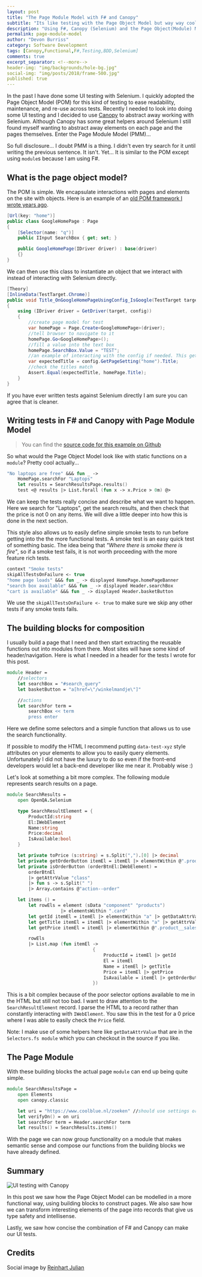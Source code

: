 ```yaml
---
layout: post
title: "The Page Module Model with F# and Canopy"
subtitle: "Its like testing with the Page Object Model but way way cooler"
description: "Using F#, Canopy (Selenium) and the Page Object(Module) Model to test UIs in a way that makes tests readable and easy to maintain"
permalink: page-module-model
author: "Devon Burriss"
category: Software Development
tags: [Canopy,Functional,F#,Testing,BDD,Selenium]
comments: true
excerpt_separator: <!--more-->
header-img: "img/backgrounds/hole-bg.jpg"
social-img: "img/posts/2018/frame-500.jpg"
published: true
---
```

In the past I have done some UI testing with Selenium. I quickly adopted the Page Object Model (POM) for this kind of testing to ease readability, maintenance, and re-use across tests. Recently I needed to look into doing some UI testing and I decided to use [Canopy](https://lefthandedgoat.github.io/canopy/) to abstract away working with Selenium. Although Canopy has some great helpers around Selenium I still found myself wanting to abstract away elements on each page and the pages themselves. Enter the Page Module Model (PMM)...
<!--more-->
So full disclosure... I doubt PMM is a thing. I didn't even try search for it until writing the previous sentence. It isn't. Yet... It is similar to the POM except using `module`s because I am using F#.

## What is the page object model?

The POM is simple. We encapsulate interactions with pages and elements on the site with objects. Here is an example of an [old POM framework I wrote years ago](https://github.com/dburriss/UiMatic).

```csharp
[Url(key: "home")]
public class GoogleHomePage : Page
{
    [Selector(name: "q")]
    public IInput SearchBox { get; set; }

    public GoogleHomePage(IDriver driver) : base(driver)
    {}
}
```

We can then use this class to instantiate an object that we interact with instead of interacting with Selenium directly.

```csharp
[Theory]
[InlineData(TestTarget.Chrome)]
public void Title_OnGoogleHomePageUsingConfig_IsGoogle(TestTarget target)
{
    using (IDriver driver = GetDriver(target, config))
    {
        //create page model for test
        var homePage = Page.Create<GoogleHomePage>(driver);
        //tell browser to navigate to it
        homePage.Go<GoogleHomePage>();
        //fill a value into the text box
        homePage.SearchBox.Value = "TEST";
        //an example of interacting with the config if needed. This gets expected title from config. 
        var expectedTitle = config.GetPageSetting("home").Title;
        //check the titles match
        Assert.Equal(expectedTitle, homePage.Title);
    }
}
```

If you have ever written tests against Selenium directly I am sure you can agree that is cleaner.

## Writing tests in F# and Canopy with Page Module Model

> You can find the [source code for this example on Github](https://github.com/dburriss/PageModuleModelExample)

So what would the Page Object Model look like with static functions on a `module`? Pretty cool actually...

```fsharp
"No laptops are free" &&& fun _ ->
    HomePage.searchFor "Laptops"
    let results = SearchResultsPage.results()
    test <@ results |> List.forall (fun x -> x.Price > 0m) @>
```

We can keep the tests really concise and describe what we want to happen. Here we search for "Laptops", get the search results, and then check that the price is not 0 on any items. We will dive a little deeper into how this is done in the next section.

This style also allows us to easily define simple smoke tests to run before getting into the the more functional tests. A smoke test is an easy quick test of something basic. The idea being that *"Where there is smoke there is fire"*, so if a smoke test fails, it is not worth proceeding with the more feature rich tests.

```fsharp
context "Smoke tests"
skipAllTestsOnFailure <- true
"home page loads" &&& fun _ -> displayed HomePage.homePageBanner
"search box available" &&& fun _ -> displayed Header.searchBox
"cart is available" &&& fun _ -> displayed Header.basketButton
```

We use the `skipAllTestsOnFailure <- true` to make sure we skip any other tests if any smoke tests fails.

## The building blocks for composition

I usually build a page that I need and then start extracting the reusable functions out into modules from there. Most sites will have some kind of header/navigation. Here is what I needed in a header for the tests I wrote for this post.

```fsharp
module Header =
    //selectors
    let searchBox = "#search_query"
    let basketButton = "a[href=\"/winkelmandje\"]"

    //actions
    let searchFor term =
        searchBox << term
        press enter
```

Here we define some selectors and a simple function that allows us to use the search functionality.

If possible to modify the HTML I recommend putting `data-test-xyz` style attributes on your elements to allow you to easily query elements. Unfortunately I did not have the luxury to do so even if the front-end developers would let a back-end developer like me near it. Probably wise :)  

Let's look at something a bit more complex. The following module represents search results on a page.

```fsharp
module SearchResults =
    open OpenQA.Selenium

    type SearchResultElement = {
        ProductId:string
        El:IWebElement
        Name:string
        Price:decimal
        IsAvailable:bool
    }

    let private toPrice (s:string) = s.Split(",").[0] |> decimal
    let private getOrderButton itemEl = itemEl |> elementWithin @".product__order-button"
    let private isOrderButton (orderBtnEl:IWebElement) =
        orderBtnEl
        |> getAttrValue "class"
        |> fun s -> s.Split(" ")
        |> Array.contains @"action--order"

    let items () =
        let rowEls = element (sData "component" "products")
                    |> elementsWithin ".card"
        let getId itemEl = itemEl |> elementWithin "a" |> getDataAttrValue "productid"
        let getTitle itemEl = itemEl |> elementWithin "a" |> getAttrValue "title"
        let getPrice itemEl = itemEl |> elementWithin @".product__sales-price" |> read |> toPrice

        rowEls
        |> List.map (fun itemEl ->
                                {
                                    ProductId = itemEl |> getId
                                    El = itemEl
                                    Name = itemEl |> getTitle
                                    Price = itemEl |> getPrice
                                    IsAvailable = itemEl |> getOrderButton |> isOrderButton
                                })
```

This is a bit complex because of the poor selector options available to me in the HTML but still not too bad. I want to draw attention to the `SearchResultElement` record. I parse the HTML to a record rather than constantly interacting with `IWebElement`. You saw this in the test for a 0 price where I was able to easily check the `Price` field.

Note: I make use of some helpers here like `getDataAttrValue` that are in the `Selectors.fs module` which you can checkout in the source if you like.

## The Page Module

With these building blocks the actual page `module` can end up being quite simple.

```fsharp
module SearchResultsPage =
    open Elements
    open canopy.classic

    let uri = "https://www.coolblue.nl/zoeken" //should use settings or relative urls
    let verifyOn() = on uri
    let searchFor term = Header.searchFor term
    let results() = SearchResults.items()
```

With the page we can now group functionality on a module that makes semantic sense and compose our functions from the building blocks we have already defined.

## Summary

![UI testing with Canopy](/img/posts/2018/ui-testing.jpg)

In this post we saw how the Page Object Model can be modelled in a more functional way, using building blocks to construct pages. We also saw how we can transform interesting elements of the page into records that give us type safety and intellisense.

Lastly, we saw how concise the combination of F# and Canopy can make our UI tests.

## Credits

Social image by [Reinhart Julian](https://unsplash.com/@reinhartjulian)